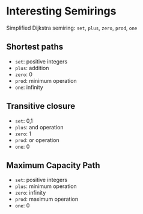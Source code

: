 # Interesting Semirings

Simplified Dijkstra semiring: `set`, `plus`, `zero`, `prod`, `one`

## Shortest paths

- `set`: positive integers
- `plus`: addition
- `zero`: 0
- `prod`: minimum operation
- `one`: infinity

## Transitive closure

- `set`: 0,1
- `plus`: and operation
- `zero`: 1
- `prod`: or operation
- `one`: 0

## Maximum Capacity Path

- `set`: positive integers
- `plus`: minimum operation
- `zero`: infinity
- `prod`: maximum operation
- `one`: 0
